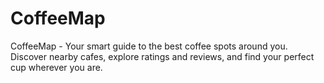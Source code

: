 # CoffeeMap
CoffeeMap - Your smart guide to the best coffee spots around you. Discover nearby cafes, explore ratings and reviews, and find your perfect cup wherever you are.
